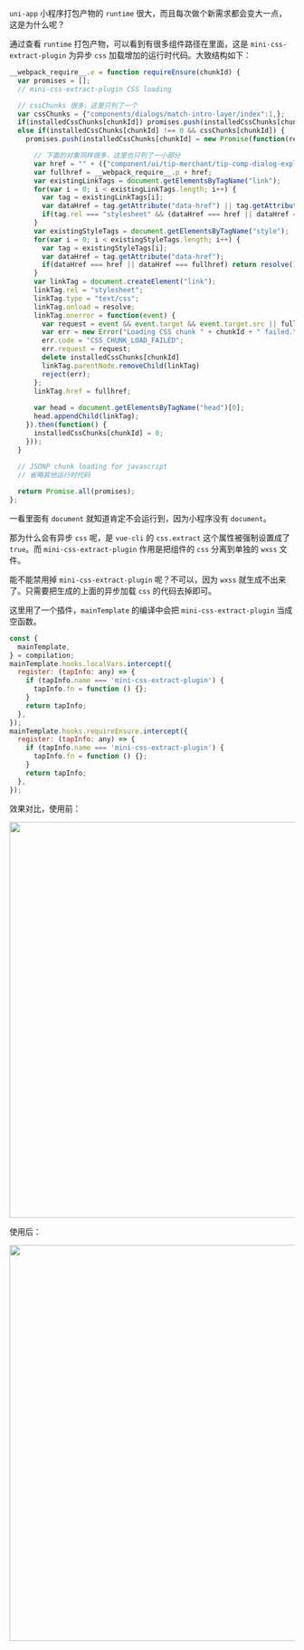 `uni-app` 小程序打包产物的 `runtime` 很大，而且每次做个新需求都会变大一点，这是为什么呢？

通过查看 `runtime` 打包产物，可以看到有很多组件路径在里面，这是 `mini-css-extract-plugin` 为异步 `css` 加载增加的运行时代码。大致结构如下：

```js
__webpack_require__.e = function requireEnsure(chunkId) {
  var promises = [];
  // mini-css-extract-plugin CSS loading

  // cssChunks 很多，这里只列了一个
  var cssChunks = {"components/dialogs/match-intro-layer/index":1,};
  if(installedCssChunks[chunkId]) promises.push(installedCssChunks[chunkId]);
  else if(installedCssChunks[chunkId] !== 0 && cssChunks[chunkId]) {
    promises.push(installedCssChunks[chunkId] = new Promise(function(resolve, reject) {

      // 下面的对象同样很多，这里也只列了一小部分
      var href = "" + ({"component/ui/tip-merchant/tip-comp-dialog-explain/index":"component/ui/tip-merchant/tip-comp-dialog-explain/index","components/dialogs/match-intro-layer/index":"components/dialogs/match-intro-layer/index","components/global-component/global-component":"components/global-component/global-component","views/index/common/vendor":"views/index/common/vendor","node-modules/@tencent/press-ui/press-loading/press-loading":"node-modules/@tencent/press-ui/press-loading/press-loading"}[chunkId]||chunkId) + ".wxss";
      var fullhref = __webpack_require__.p + href;
      var existingLinkTags = document.getElementsByTagName("link");
      for(var i = 0; i < existingLinkTags.length; i++) {
        var tag = existingLinkTags[i];
        var dataHref = tag.getAttribute("data-href") || tag.getAttribute("href");
        if(tag.rel === "stylesheet" && (dataHref === href || dataHref === fullhref)) return resolve();
      }
      var existingStyleTags = document.getElementsByTagName("style");
      for(var i = 0; i < existingStyleTags.length; i++) {
        var tag = existingStyleTags[i];
        var dataHref = tag.getAttribute("data-href");
        if(dataHref === href || dataHref === fullhref) return resolve();
      }
      var linkTag = document.createElement("link");
      linkTag.rel = "stylesheet";
      linkTag.type = "text/css";
      linkTag.onload = resolve;
      linkTag.onerror = function(event) {
        var request = event && event.target && event.target.src || fullhref;
        var err = new Error("Loading CSS chunk " + chunkId + " failed.\n(" + request + ")");
        err.code = "CSS_CHUNK_LOAD_FAILED";
        err.request = request;
        delete installedCssChunks[chunkId]
        linkTag.parentNode.removeChild(linkTag)
        reject(err);
      };
      linkTag.href = fullhref;
  
      var head = document.getElementsByTagName("head")[0];
      head.appendChild(linkTag);
    }).then(function() {
      installedCssChunks[chunkId] = 0;
    }));
  }
  
  // JSONP chunk loading for javascript
  // 省略其他运行时代码

  return Promise.all(promises);
};
```

一看里面有 `document` 就知道肯定不会运行到，因为小程序没有 `document`。

那为什么会有异步 `css` 呢，是 `vue-cli` 的 `css.extract` 这个属性被强制设置成了 `true`。而 `mini-css-extract-plugin` 作用是把组件的 `css` 分离到单独的 `wxss` 文件。

能不能禁用掉 `mini-css-extract-plugin` 呢？不可以，因为 `wxss` 就生成不出来了。只需要把生成的上面的异步加载 `css` 的代码去掉即可。

这里用了一个插件，`mainTemplate` 的编译中会把 `mini-css-extract-plugin` 当成空函数。


```js
const {
  mainTemplate,
} = compilation;
mainTemplate.hooks.localVars.intercept({
  register: (tapInfo: any) => {
    if (tapInfo.name === 'mini-css-extract-plugin') {
      tapInfo.fn = function () {};
    }
    return tapInfo;
  },
});
mainTemplate.hooks.requireEnsure.intercept({
  register: (tapInfo: any) => {
    if (tapInfo.name === 'mini-css-extract-plugin') {
      tapInfo.fn = function () {};
    }
    return tapInfo;
  },
});
```

效果对比，使用前：

<img src="https://mike-1255355338.cos.ap-guangzhou.myqcloud.com/article/2024/3/own_mike_68993f09f9b81a54df.png" width="700">

使用后：

<img src="https://mike-1255355338.cos.ap-guangzhou.myqcloud.com/article/2024/3/own_mike_8966cd7551ac5b513c.png" width="700">